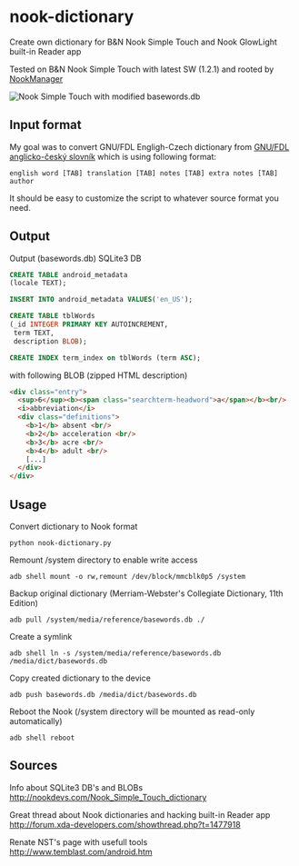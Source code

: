 nook-dictionary
===============

Create own dictionary for B&amp;N Nook Simple Touch and Nook GlowLight built-in Reader app

Tested on B&amp;N Nook Simple Touch with latest SW (1.2.1) and rooted by [NookManager](http://forum.xda-developers.com/showthread.php?t=2040351)

![Nook Simple Touch with modified basewords.db](https://github.com/geoRG77/nook-dictionary/raw/master/wiki/preview.gif "Nook Simple Touch with modified basewords.db")

## Input format

My goal was to convert GNU/FDL Engligh-Czech dictionary from [GNU/FDL anglicko-český slovník](http://slovnik.zcu.cz) which is using following format:

```
english word [TAB] translation [TAB] notes [TAB] extra notes [TAB] author
```
It should be easy to customize the script to whatever source format you need.

## Output

Output (basewords.db) SQLite3 DB
```sql
CREATE TABLE android_metadata
(locale TEXT);

INSERT INTO android_metadata VALUES('en_US');

CREATE TABLE tblWords
(_id INTEGER PRIMARY KEY AUTOINCREMENT,
 term TEXT,
 description BLOB);

CREATE INDEX term_index on tblWords (term ASC);
```

with following BLOB (zipped HTML description)
```HTML
<div class="entry">
  <sup>6</sup><b><span class="searchterm-headword">a</span></b><br/>
  <i>abbreviation</i>
  <div class="definitions">
    <b>1</b> absent <br/>
    <b>2</b> acceleration <br/>
    <b>3</b> acre <br/>
    <b>4</b> adult <br/>
    [...]
  </div>
</div>
```

## Usage

Convert dictionary to Nook format
```shell
python nook-dictionary.py
```

Remount /system directory to enable write access
```shell
adb shell mount -o rw,remount /dev/block/mmcblk0p5 /system
```

Backup original dictionary (Merriam-Webster's Collegiate Dictionary, 11th Edition)
```shell
adb pull /system/media/reference/basewords.db ./
```

Create a symlink
```shell
adb shell ln -s /system/media/reference/basewords.db /media/dict/basewords.db
```

Copy created dictionary to the device
```shell
adb push basewords.db /media/dict/basewords.db
```

Reboot the Nook (/system directory will be mounted as read-only automatically)
```shell
adb shell reboot
```

## Sources
Info about SQLite3 DB's and BLOBs<br/>
http://nookdevs.com/Nook_Simple_Touch_dictionary

Great thread about Nook dictionaries and hacking built-in Reader app<br/>
http://forum.xda-developers.com/showthread.php?t=1477918

Renate NST's page with usefull tools<br/>
http://www.temblast.com/android.htm

